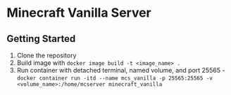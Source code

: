 # Minecraft Vanilla Server

## Getting Started

1. Clone the repository
2. Build image with `docker image build -t <image_name> .`
3. Run container with detached terminal,  named volume, and port 25565 -  `docker container run -itd --name mcs_vanilla -p 25565:25565 -v <volume_name>:/home/mcserver minecraft_vanilla`
